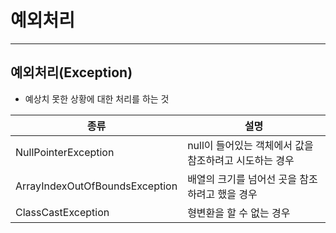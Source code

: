 # 예외처리
----

## 예외처리(Exception)
- 예상치 못한 상황에 대한 처리를 하는 것


|종류|	설명|
|----|-----|
|NullPointerException|	null이 들어있는 객체에서 값을 참조하려고 시도하는 경우|
|ArrayIndexOutOfBoundsException	|배열의 크기를 넘어선 곳을 참조하려고 했을 경우|
|ClassCastException|	형변환을 할 수 없는 경우|